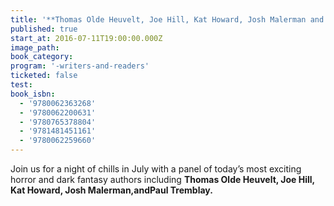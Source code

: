 ```yaml
---
title: '**Thomas Olde Heuvelt, Joe Hill, Kat Howard, Josh Malerman and Paul Tremblay**'
published: true
start_at: 2016-07-11T19:00:00.000Z
image_path:
book_category:
program: '-writers-and-readers'
ticketed: false
test:
book_isbn:
  - '9780062363268'
  - '9780062200631'
  - '9780765378804'
  - '9781481451161'
  - '9780062259660'
---
```



Join us for a night of chills in July with a panel of today’s most exciting horror and dark fantasy authors including **Thomas Olde Heuvelt, Joe Hill, Kat Howard, Josh Malerman,**and**Paul Tremblay.**